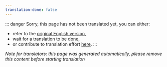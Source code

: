 ```yaml
---
translation-done: false
---
```

::: danger
Sorry, this page has not been translated yet, you can either:
- refer to the [original English version](</grips-and-tricks.md>),
- wait for a translation to be done,
- or contribute to translation effort [here](https://github.com/bsmg/wiki).
:::

_Note for translators: this page was generated automatically, please remove this content before starting translation_
